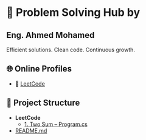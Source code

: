 # 🧠 Problem Solving Hub by 
## Eng. Ahmed Mohamed

Efficient solutions. Clean code. Continuous growth.

## 🌐 Online Profiles
  - 🧠 [LeetCode](https://leetcode.com/u/LCaD4b5TR6/)
<h2>📁 Project Structure</h2>

<ul>
  <li>
    <strong>LeetCode</strong>
    <ul>
      <li>
        <a href="./leetcode/1. Two Sum/Program.cs">
          1. Two Sum – Program.cs
        </a>
      </li>
    </ul>
  </li>
  <li>
    <a href="https://github.com/your-username/problem-solving/blob/main/README.md">README.md</a>
  </li>
</ul>
